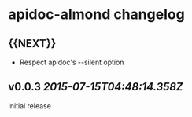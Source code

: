 # apidoc-almond changelog

## {{NEXT}}

* Respect apidoc's --silent option

## v0.0.3 _2015-07-15T04:48:14.358Z_

Initial release
